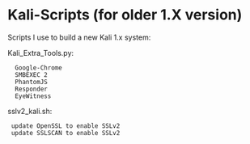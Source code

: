 Kali-Scripts (for older 1.X version)
============

Scripts I use to build a new Kali 1.x system:

Kali_Extra_Tools.py:

      Google-Chrome
      SMBEXEC 2
      PhantomJS
      Responder
      EyeWitness

sslv2_kali.sh:

     update OpenSSL to enable SSLv2
     update SSLSCAN to enable SSLv2
